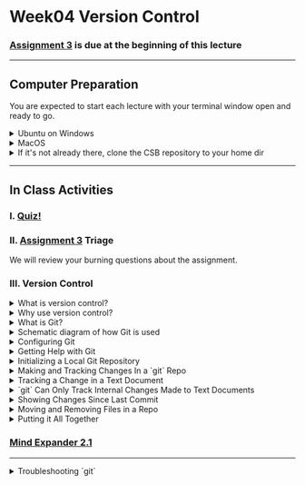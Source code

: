 # Week04 Version Control

### [Assignment 3](../assignments/assignment_3.md) is due at the beginning of this lecture

___

## Computer Preparation

You are expected to start each lecture with your terminal window open and ready to go.

<details><summary>Ubuntu on Windows</summary>
<p>

  * If the Windows Terminal or Ubuntu app are not installed, then follow [these instructions](https://github.com/cbirdlab/wlsUBUNTU_settings/blob/master/README.md)

  * Open an Ubuntu window in Windows Terminal.  _We will not use `gitbash` unless you can't get Ubuntu running._ After logging in, You are in your home directory.

  * It's always a good idea to keep your apps in `Ubuntu` up to date. _The first time you do this, it could take a long time to finish. After that, if you do this when you log in, it should go quickly._
    ```bash
    sudo apt update
    sudo apt upgrade
    ```


</p>
</details>

<details><summary>MacOS</summary>
<p>

  * Open a terminal window

  * If you haven't already, install [homebrew](https://brew.sh/).  You will be able to use homebrew to install linux software, such as `tree`, which is used in the slide show.


</p>
</details>


<details><summary>If it's not already there, clone the CSB repository to your home dir</summary>
<p>

We will use the [open source files that accompany the CSB text book](https://github.com/tamucc-comp-bio-2022/CSB) in lectures and assignments.

If the `CSB` directory does not exist in your home directory (check with `ls`), then run the following code to clone the [`CSB` repository](https://github.com/tamucc-comp-bio-2022/CSB) into your home directory:

1. Open a terminal window
	* For Win laptops, use `Windows Terminal` to open Ubunutu.  
	* For Mac laptops, open your `Terminal`.

2. Run the code line by line in the code block below
```bash
# check that you're in home dir, you should be there when you log in
pwd

# if you are not in your home dir, then move there
cd ~

# if pwd does not return `/home/yourusername` then let Dr. Bird know
pwd

# clone the CSB repository to your home dir
git clone git@github.com:tamucc-comp-bio-2022/CSB.git
```

The repository is named CSB, and it contains all of the example files and directories necessary to conduct the exercises in the text book.

</p>
</details>


___

## In Class Activities

### I. [Quiz!](https://forms.office.com/Pages/ResponsePage.aspx?id=8frLNKZngUepylFOslULZlFZdbyVx8RLiPt1GobhHnlUNU1IUUg4Nzc1SU9KQVNRTVc0TU0xMFI1Sy4u)

### II. [Assignment 3](../assignments/assignment_3.md) Triage

We will review your burning questions about the assignment.

### III. Version Control

<details><summary>What is version control?</summary>



* A tool to record changes to your files and directory structure
  * additions, deletions, changes, etc

---

  </p>
  </details>

<details><summary>Why use version control?</summary>



* Organize project, especially with multiple people
  * e.g., student, advisor, committee members, collaborators
  * efficient
* Recover old versions of work (undo)
* No need for 10 versions of each of your files

---
</p>
</details>

<details><summary>What is Git?</summary>



`git` is a version control tool and [`GitHub`](https://github.com) is a website that uses `git`.  `git` is popular, free, open source, and [`GitHub`](https://github.com) is a paid service that is free for educational use.  Fun fact, the [person who made linux os](https://en.wikipedia.org/wiki/Linus_Torvalds) created `git` to version control his and others work on linux.  Thus, `git` is in the "DNA" of linux.

![alt text](Week04_files/gitlogo.jpg)
![alt text](Week04_files/githublogo.jpg)

---
</p>
</details>

<details><summary>Schematic diagram of how Git is used</summary>



Git is *distributed* and a full copy of the history of changes resides on every instance of the *repository*

![alt text](https://github.com/tamucc-comp-bio/fall_2019/blob/master/lectures/Week04_files/distributedvcs.png)

---
</p>
</details>

<details><summary>Configuring Git</summary>



Viewing your current `git` settings:

    ```bash
    $ git config --list

    user.name=Chris Bird
    user.email=cbird808@gmail.com
    core.repositoryformatversion=0
    core.filemode=true
    core.bare=false
    core.logallrefupdates=true
    ```

Updating your user.name, email, etc...

    ```bash
    $ git config --global user.name "Chris Bird"
    $ git config --global user.email cbird808@gmail.com
    $ git config --global color.ui true
    ```

---
</p>
</details>

<details><summary>Getting Help with Git</summary>



Besides a [duckduckgo](https://duckduckgo.com/) search,

```bash
$ git help
$ man git
```

---
</p>
</details>

<details><summary>Initializing a Local Git Repository</summary>



1. Initializing a repository only needs to be done once.  Any directory (dir) can become a `git` repository (repo). `git` cannot version control if you do not make a dir a repo.  Let us make the `~/CSB/git/sandbox/originspecies` directory a `git` repository:

    ```bash
    $ cd ~/CSB/git/sandbox
    $ mkdir originspecies
    $ cd originspecies
    $ git init

      Initialized empty git repository in /home/cbird/CSB/git/sandbox/originspecies/.git/
    ```

2. Checking the status of a repo:

    ```bash
    $ git status

    On branch master

    Initial commit

    nothing to commit (create/copy files and use "git add" to track)
    ```

---
</p>
</details>

<details><summary>Making and Tracking Changes In a `git` Repo</summary>



1. Create a file called `origin.txt` in your repo as follows:

    ```bash
    $ echo "An Abstract of an Essay on the Origin of Species and Varieties Through Natural Selection" > origin.txt
    ```

2. View file contents:

    ```bash
    $ cat origin.txt

    An Abstract of an Essay on the Origin of Species and Varieties Through Natural Selection
    ```

    So far, `git` has not tracked anything we did.  We need to tell it to record the changes. `git` will only track the files you tell it to track.

3. Set `origin.txt` for `git` tracking then check the repo status:

    ```bash
    $ git add origin.txt
    $ git status

    On branch master

    No commits yet

    Changes to be committed:
      (use "git rm --cached <file>..." to unstage)

            new file:   origin.txt
    ```

    We have yet to actually save a snapshot of our updates.  You should `git commit` your changes at the end of every session, when you have a working script, or when you can succinctly describe the changes you made.

4. Creating a snapshot of the project:

    ```bash
    $ git commit -m "started the book"

    [master (root-commit) a90fea2] started the book
     1 file changed, 1 insertion(+)
     create mode 100644 origin.txt
    ```

    The `-m` option stands for "message".  The message is there to help you know how this version is different than the previous one should you need to recover an older version in the future.  The message should be short but sufficiently descriptive.

5. Show the repo history:

    ```bash
    $ git log

    commit a90fea2df1a59e635fba3c09a0cc0f1dfe78b2d9   #this number is the fingerprint of the commit
    Author: Chris Bird <cbird808@gmail.com>
    Date:   Fri Sep 27 08:24:34 2019 -0500

        started the book
    ```

---
</p>
</details>

<details><summary>Tracking a Change in a Text Document</summary>



1. Let us change the text in our tracked document

    ```bash
    $ echo "On the Origin of Species, by Means of Natural Selection, or the Preservation of Favoured Races in the Struggle for Life" > origin.txt
    $ git status

    On branch master
    Changes not staged for commit:
      (use "git add <file>..." to update what will be committed)
      (use "git checkout -- <file>..." to discard changes in working directory)

            modified:   origin.txt

    no changes added to commit (use "git add" and/or "git commit -a")
    ```

2. Both add and commit need to be executed to update the repo

    ```bash
    $ git add .
    $ git commit -m "Changed the title as suggested by Murray"

    [master 5b762fe] Changed the title as suggested by Murray
     1 file changed, 1 insertion(+), 1 deletion(-)
    ```

3. View the log history again after the commit

    ```bash
    $ git log

    commit 5b762fec87bd70db9bdd0d54620b8e4728927a36
    Author: Chris Bird <cbird808@gmail.com>
    Date:   Fri Sep 27 08:36:22 2019 -0500

        Changed the title as suggested by Murray

    commit a90fea2df1a59e635fba3c09a0cc0f1dfe78b2d9
    Author: Chris Bird <cbird808@gmail.com>
    Date:   Fri Sep 27 08:24:34 2019 -0500

        started the book
    ```

    Notice that both commits are logged and each has the "fingerprint" id.

That is the majority of the commands you will use in git: `git add`,  `git commit`

---
</p>
</details>

<details><summary>`git` Can Only Track Internal Changes Made to Text Documents</summary>

 

It is important to note that `git` is made to track human-readable text files.  A human-readable text file will be readable by your text editor. Files that are binary (`docx`, etc) cannot be tracked by `git` in the same way that text files can.

1. Everybody use your text editor (notepad++ or bbedit) and try to open a MS Word doc

---
</p>
</details>

<details><summary>Showing Changes Since Last Commit</summary>


  We will use the `sed` command to find the ends of lines ( a `$` in regex) and replace them with a period (a `\.` in regex).  The `-i` argument tells `sed` to change the input file rather than outputting a text stream.

  Then use the `git` argument `diff` to show all changes *since the last commit*.  


  ```bash
  $ sed -i 's/$/\./' origin.txt
  $ git diff

  # now change it back
  $ sed -i 's/\.$//' origin.txt
  ```

  If you do not see any differences, then you did not change the repo by adding a file or changing the text in `origin.txt`

  Note that the previous version is marked with an `a/` and the newer version is labeled `b`/.  The addition and subtraction of files are marked with `+` and `-`

---
</p>
</details>

<details><summary>Moving and Removing Files in a Repo</summary>

you need to tell `git` when you remove or move version controlled files

  ```bash
  $ git mv origin.txt origins.txt
  $ git rm *.txt

  # note that you can skip git add and go straight to commit after this
  $ git commit -m "deleted text files"
  $ git log
  ```

  ---
</p>
</details>

<details><summary>Putting it All Together</summary>

Let us review what we have learned by making a new project in your sandbox and initializing the repo

  ```bash
  $ cd ~/CSB/git/sandbox
  $ rm originspcies
  $ mkdir newproject
  $ cd newproject
  $ git init
  $ git status
  # make changes to repo, then track changes by:
  $ git add --all
  $ git commit -m "my descriptive message"
  ```

---
</p>
</details>

### [Mind Expander 2.1](https://forms.office.com/Pages/ResponsePage.aspx?id=8frLNKZngUepylFOslULZlFZdbyVx8RLiPt1GobhHnlUMVJSRE4zRVpFOElBVTUzMTVVNFZBNkRGVy4u)

---

<details><summary> Troubleshooting `git`</summary>

Git can get confused if you are not dilligent in your pattern of adding and comitting changes and it will be neccessary to troublshoot conflicts.

<details><summary>Amending an Incomplete Commit
  Incomplete commits can occur when files are not removed within git, changes are made but not added, etc..  The solution is to rectify these conflicts.

  ```bash
  # make file
  $ touch barnacles.txt

  # mistakenly commit changes without adding
  $ git commit -m "added barnacles.txt"

  On branch master
  Untracked files:
          barnacles.txt

  nothing added to commit but untracked files present

  # fix by adding then committing
  $ git add barnacles.txt
  $ git commit -m "added barnacles.txt"
  ```

<details><summary>Unstaging Files</summary>
  You may have added files to the snapshot staging area by mistake.  To unstage them:
  (do not type this in, it is an example)
  ```bash
  git reset HEAD filetounstage.txt
  ```

---
</p>
</details>

<details><summary>Remote Repositories (GitHub)</summary>

1. Cloning a repository:
  ```bash
  git clone ADD YOUR HOMEWORK REPO LINK HERE
  ```

2. Move into your repository, change it, add and commit the changes

3. Push changes from local repository back to central repository on GitHub
  ```bash
  git push
  ```




![alt text](https://github.com/tamucc-comp-bio/fall_2019/blob/master/lectures/Week04_files/git_common_commands.png)
---
</p>
</details>


## [EXAM 1  Due 9/25](https://classroom.github.com/a/jp--K3BZ)  

### Initializing Exam

1. Clone your repository for this exam to your local computer.

	* If you have a Win10 computer, then I want you to clone your Exam 1 repo into the windows `Documents` directory. Here is pseudocode to help you get there in your terminal.

	```bash
	# replace YOUR_WINDOWS_USERNAME with your actual user name
	cd /mnt/c/Users/YOUR_WINDOWS_USERNAME/Documents
	```

	* If you are unsure of your Win10 user name, hit tab twice after typing in the file path up to `Users/` to see the options.  You could alternatively right click on your `Documents` folder in the file explorer, select `Properties` and then the `Location` tab to see its file path.  Your Win10 user name is the name of the directory that `Documents` is inside of.

	* If you have a Mac computer, then I want you to clone your Exam 1 repo into your home dir.

	```bash
	cd ~
	```

